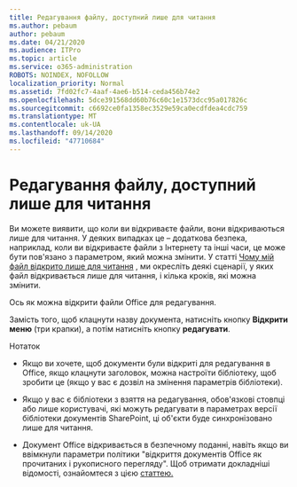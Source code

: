 ```yaml
---
title: Редагування файлу, доступний лише для читання
ms.author: pebaum
author: pebaum
ms.date: 04/21/2020
ms.audience: ITPro
ms.topic: article
ms.service: o365-administration
ROBOTS: NOINDEX, NOFOLLOW
localization_priority: Normal
ms.assetid: 7fd02fc7-4aaf-4ae6-b514-ceda456b74e2
ms.openlocfilehash: 5dce391568dd60b76c60c1e1573dcc95a017826c
ms.sourcegitcommit: c6692ce0fa1358ec3529e59ca0ecdfdea4cdc759
ms.translationtype: MT
ms.contentlocale: uk-UA
ms.lasthandoff: 09/14/2020
ms.locfileid: "47710684"
---
```

# <a name="edit-a-read-only-file"></a>Редагування файлу, доступний лише для читання

Ви можете виявити, що коли ви відкриваєте файли, вони відкриваються лише для читання. У деяких випадках це – додаткова безпека, наприклад, коли ви відкриваєте файли з Інтернету та інші часи, це може бути пов'язано з параметром, який можна змінити. У статті [Чому мій файл відкрито лише для читання](https://support.office.com/article/Why-did-my-file-open-read-only-3ab4b792-da50-4b38-8628-14c64e1f1d15) , ми окресліть деякі сценарії, у яких файл відкривається лише для читання, і кілька кроків, які можна змінити.

Ось як можна відкрити файли Office для редагування.

Замість того, щоб клацнути назву документа, натисніть кнопку **Відкрити меню** (три крапки), а потім натисніть кнопку **редагувати**.

Нотаток

- Якщо ви хочете, щоб документи були відкриті для редагування в Office, якщо клацнути заголовок, можна настроїти бібліотеку, щоб зробити це (якщо у вас є дозвіл на змінення параметрів бібліотеки).

- Якщо у вас є бібліотеки з взяття на редагування, обов'язкові стовпці або лише користувачі, які можуть редагувати в параметрах версії бібліотеки документів SharePoint, ці об'єкти буде синхронізовано лише для читання.

- Документ Office відкривається в безпечному поданні, навіть якщо ви ввімкнули параметри політики "відкриття документів Office як прочитаних і рукописного перегляду". Щоб отримати докладніші відомості, ознайомтеся з цією [статтею.](https://support.microsoft.com/help/983047/an-office-document-opens-in-protected-view-even-though-you-enable-the)

